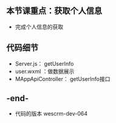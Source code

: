 
## 本节课重点：获取个人信息
- 完成个人信息的获取

## 代码细节
- Server.js： getUserInfo
- user.wxml ：做数据展示
- MAppApiController： getUserInfo接口

## -end-
- 代码的版本 wescrm-dev-064

